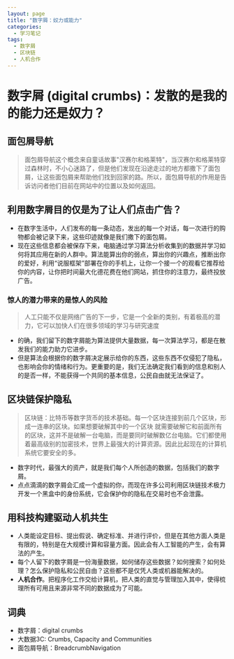 ```yaml
---
layout: page
title: "数字屑：奴力或能力"
categories:
  - 学习笔记
tags:
  - 数字屑
  - 区块链
  - 人机合作
---
```




# 数字屑 (digital crumbs)：发散的是我的的能力还是奴力？

## 面包屑导航

> 面包屑导航这个概念来自童话故事"汉赛尔和格莱特"，当汉赛尔和格莱特穿过森林时，不小心迷路了，但是他们发现在沿途走过的地方都撒下了面包屑，让这些面包屑来帮助他们找到回家的路。所以，面包屑导航的作用是告诉访问者他们目前在网站中的位置以及如何返回。


## 利用数字屑目的仅是为了让人们点击广告？
- 在数字生活中，人们发布的每一条动态，发出的每一个对话，每一次进行的购物都会被记录下来，这些印迹就像是我们撒下的面包屑。
- 现在这些信息都会被保存下来，电脑通过学习算法分析收集到的数据并学习如何将其应用在新的人群中。算法能算出你的弱点，算出你的兴趣点，推断出你的爱好，利用“说服框架”部署在你的手机上，让你一个接一个的观看它推荐给你的内容，让你把时间最大化德花费在他们网站，抓住你的注意力，最终投放广告。
### 惊人的潜力带来的是惊人的风险
> 人工只能不仅是网络广告的下一步，它是一个全新的类别，有着极高的潜力，它可以加快人们在很多领域的学习与研究速度
- 的确，我们留下的数字屑能为算法提供大量数据，每一次算法学习，都是在散发我们的能力助力它进步。
- 但是算法会根据你的数字屑决定展示给你的东西，这些东西不仅侵犯了隐私，也影响会你的情绪和行为。更重要的是，我们无法确定我们看到的信息和别人的是否一样，不能获得一个共同的基本信息，公民自由就无法保证了。

## 区块链保护隐私
> 区块链：比特币等数字货币的技术基础。每一个区块连接到前几个区块，形成一连串的区块。如果想要破解其中的一个区块  就需要破解它和前面所有的区块，这并不是破解一台电脑，而是要同时破解数亿台电脑。它们都使用着最高级别的加密技术，世界上最强大的计算资源。因此比起现在的计算机系统它要安全的多。
- 数字时代，最强大的资产，就是我们每个人所创造的数据，包括我们的数字屑。
- 点点滴滴的数字屑会汇成一个虚拟的你，而现在许多公司利用区块链技术极力开发一个黑盒中的身份系统，它会保护你的隐私在交易时也不会泄露。


## 用科技构建驱动人机共生
- 人类能设定目标、提出假说、确定标准、并进行评价，但是在其他方面人类是有限的，特别是在大规模计算和容量方面。因此会有人工智能的产生，会有算法的产生。
- 每个人留下的数字屑是一份海量数据，如何储存这些数据？如何搜索？如何处理？怎么保护隐私和公民自由？这些都不是仅凭人类或机器能解决的。
- **人机合作**。把程序化工作交给计算机，把人类的直觉与管理加入其中，使得梳理所有可用且来源非常不同的数据成为了可能。




## 词典
- 数字屑：digital crumbs
- 大数据3C: Crumbs, Capacity and Communities
- 面包屑导航：BreadcrumbNavigation